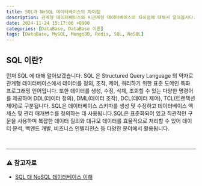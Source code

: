 ```yaml
---
title: SQL과 NoSQL 데이터베이스의 차이점
description: 관계형 데이터베이스와 비관계형 데이터베이스의 차이점에 대해서 알아봅시다.
date: 2024-11-24 15:17:00 +0900
categories: [DataBase, DataBase 이론]
tags: [DataBase, MySQL, MongoDB, Redis, SQL, NoSQL]
---
```


## SQL 이란?

먼저 SQL 에 대해 알아보겠습니다. 
SQL 은 Structured Query Language 의 약자로 관계형 데이터베이스에서 데이터를 정의, 조작, 제어, 쿼리하기 위한 표준 도메인 특화 프로그래밍 언어입니다.
또한 데이터를 생성, 수정, 삭제, 조회할 수 있는 다양한 명령어를 제공하며 DDL(데이터 정의), DML(데이터 조작), DCL(데이터 제어), TCL(트랜잭션 제어)로 구분됩니다.
SQL은 데이터베이스 스키마를 생성 및 수정하고 데이터베이스 액세스 및 관리 매개변수를 정의하는 데 사용됩니다.SQL은 표준화되어 있고 직관적인 구문을 사용하며 복잡한 데이터 질의와 대규모 데이터를 효율적으로 처리할 수 있어 데이터 분석, 백엔드 개발, 비즈니스 인텔리전스 등 다양한 분야에서 활용됩니다.





<br>

***

### ⚠️ 참고자료
- [SQL 대 NoSQL 데이터베이스 이해](https://www.mongodb.com/ko-kr/resources/basics/databases/nosql-explained/nosql-vs-sql) 
